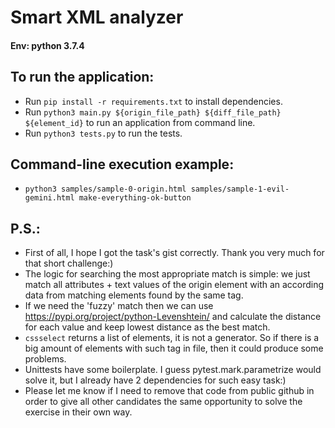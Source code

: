 # Smart XML analyzer

#### Env: python 3.7.4

## To run the application:
- Run `pip install -r requirements.txt` to install dependencies.
- Run `python3 main.py ${origin_file_path} ${diff_file_path} ${element_id}` to run an application from command line.
- Run `python3 tests.py` to run the tests.

## Command-line execution example:
- `python3 samples/sample-0-origin.html samples/sample-1-evil-gemini.html make-everything-ok-button`

## P.S.:
- First of all, I hope I got the task's gist correctly. Thank you very much for that short challenge:)
- The logic for searching the most appropriate match is simple: we just match all attributes + text values of the
origin element with an according data from matching elements found by the same tag.
- If we need the 'fuzzy' match then we can use https://pypi.org/project/python-Levenshtein/ and calculate the distance for
each value and keep lowest distance as the best match.
- `cssselect` returns a list of elements, it is not a generator. So if there is a big amount of elements with such tag 
in file, then it could produce some problems.
- Unittests have some boilerplate. I guess pytest.mark.parametrize would solve it, but I already have 2 dependencies for 
 such easy task:)
- Please let me know if I need to remove that code from public github in order to give all other candidates the same 
opportunity to solve the exercise in their own way.